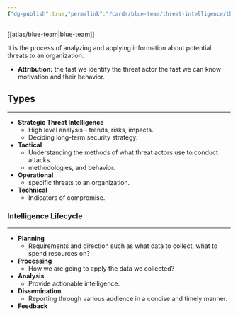 ```yaml
---
{"dg-publish":true,"permalink":"/cards/blue-team/threat-intelligence/threat-intelligence/"}
---
```


[[atlas/blue-team\|blue-team]]

It is the process of analyzing and applying information about potential threats to an organization.

- **Attribution:** the fast we identify the threat actor the fast we can know motivation and their behavior.
## Types
---

- **Strategic Threat Intelligence**
	- High level analysis - trends, risks, impacts.
	- Deciding long-term security strategy.
- **Tactical**
	- Understanding the methods of what threat actors use to conduct attacks.
	- methodologies, and behavior.
- **Operational**
	- specific threats to an organization.
- **Technical**
	- Indicators of compromise.
### Intelligence Lifecycle
---

- **Planning** 
	- Requirements and direction such as what data to collect, what to spend resources on?
- **Processing**
	- How we are going to apply the data we collected?
- **Analysis**
	- Provide actionable intelligence.
- **Dissemination**
	- Reporting through various audience in a concise and timely manner.
- **Feedback**


